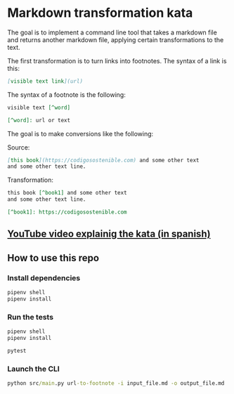 # Markdown transformation kata

The goal is to implement a command line tool that takes a markdown file and returns another markdown file, applying certain transformations to the text.

The first transformation is to turn links into footnotes. The syntax of a link is this:

```md
[visible text link](url)
```

The syntax of a footnote is the following:

```md
visible text [^word]

[^word]: url or text 
```

The goal is to make conversions like the following:

Source:

```md
[this book](https://codigosostenible.com) and some other text
and some other text line.
```

Transformation:

```md
this book [^book1] and some other text 
and some other text line.

[^book1]: https://codigosostenible.com
```

## [YouTube video explainig the kata (in spanish)](https://youtu.be/yaRsAoPSvx0)

## How to use this repo

### Install dependencies

```cmd
pipenv shell
pipenv install
```

### Run the tests

```cmd
pipenv shell
pipenv install

pytest
```

### Launch the CLI

```cmd
python src/main.py url-to-footnote -i input_file.md -o output_file.md
```
